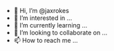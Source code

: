 - 👋 Hi, I’m @jaxrokes
- 👀 I’m interested in ...
- 🌱 I’m currently learning ...
- 💞️ I’m looking to collaborate on ...
- 📫 How to reach me ...

<!---
jaxrokes/jaxrokes is a ✨ special ✨ repository because its `README.md` (this file) appears on your GitHub profile.
You can click the Preview link to take a look at your changes.
--->

